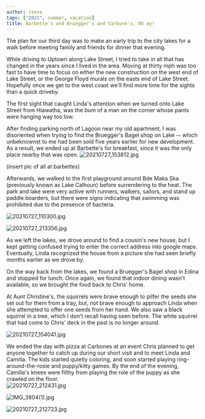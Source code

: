 ```yaml
---
author: steve
tags: ["2021", summer, vacation]
title: Barbette's and Bruegger's and Carbone's, Oh my! 
---
```

The plan for our third day was to make an early trip to the city lakes for a walk before meeting family and friends for dinner that evening.

While driving to Uptown along Lake Street, I tried to take in all that has changed in the years since I lived in the area.  Moving at thirty mph was too fast to have time to focus on either the new construction on the west end of Lake Street, or the George Floyd murals on the easts end of Lake Street.  Hopefully once we get to the west coast we'll find more time for the sights than a quick driveby.  

The first sight that caught Linda's attention when we turned onto Lake Street from Hiawatha, was the bum of a man on the corner whose pants were hanging way too low.  

After finding parking north of Lagoon near my old apartment, I was disoriented when trying to find the Bruegger's Bagel shop on Lake -- which unbeknownst to me had been sold five years earlier for new development.  As a result, we ended up at Barbette's for breakfast, since it was the only place nearby that was open.
![20210727_153812.jpg]({{site.baseurl}}/assets/media/20210727_153812.jpg)

(insert pic of all at barbettes)

Afterwards, we walked to the first playground around Bde Maka Ska (previously known as Lake Calhoun) before surrendering to the heat.  The park and lake were very active with runners, walkers, sailors, and stand up paddle boarders, but there were signs indicating that swimming was prohibited due to the presence of bacteria.  

![20210727_110300.jpg]({{site.baseurl}}/assets/media/20210727_110300.jpg)

![20210727_213356.jpg]({{site.baseurl}}/assets/media/20210727_213356.jpg)

As we left the lakes, we drove around to find a cousin's new house, but I kept getting confused trying to enter the correct address into google maps.  Eventually, Linda recognized the house from a picture she had seen briefly months earlier as we drove by.

On the way back from the lakes, we found a Bruegger's Bagel shop in Edina and stopped for lunch.  Once again, we found that indoor dining wasn't available, so we brought the food back to Chris' home.

At Aunt Christine's, the squirrels were brave enough to pilfer the seeds she set out for them from a tray, but, not brave enough to approach Linda when she attempted to offer one seeds from her hand.  We also saw a black squirrel in a tree, which I don't recall having seen before.  The white squirrel that had come to Chris' deck in the past is no longer around.  

![20210727_154041.jpg]({{site.baseurl}}/assets/media/20210727_154041.jpg)

We ended the day with pizza at Carbones at an event Chris planned to get anyone together to catch up during our short visit and to meet Linda and Camilla.  The kids started quietly coloring, and soon started playing ring-around-the-rosie and puppy/kitty games.  By the end of the evening, Camilla's knees were filthy from playing the role of the puppy as she crawled on the floor.  
![20210727_212431.jpg]({{site.baseurl}}/assets/media/20210727_212431.jpg)

![IMG_3804(1).jpg]({{site.baseurl}}/assets/media/IMG_3804(1).jpg)

![20210727_212723.jpg]({{site.baseurl}}/assets/media/20210727_212723.jpg)
